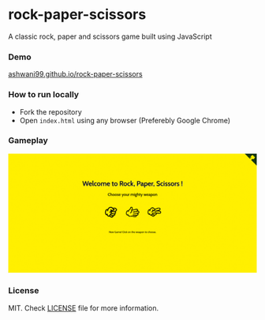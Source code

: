 # rock-paper-scissors
A classic rock, paper and scissors game built using JavaScript

### Demo
[ashwani99.github.io/rock-paper-scissors](https://ashwani99.github.io/rock-paper-scissors/)

### How to run locally
- Fork the repository
- Open `index.html` using any browser (Preferebly Google Chrome)

### Gameplay
![screencast](assets/screencast.gif)

### License
MIT. Check [LICENSE](https://github.com/ashwani99/rock-paper-scissors/blob/master/LICENSE) file for more information.